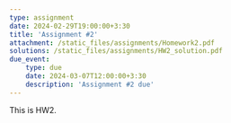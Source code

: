 ```yaml
---
type: assignment
date: 2024-02-29T19:00:00+3:30
title: 'Assignment #2'
attachment: /static_files/assignments/Homework2.pdf
solutions: /static_files/assignments/HW2_solution.pdf
due_event: 
    type: due
    date: 2024-03-07T12:00:00+3:30
    description: 'Assignment #2 due'
---
```

This is HW2.

